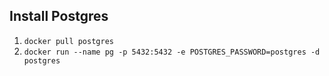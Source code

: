 
## Install Postgres
1. `docker pull postgres`
2. `docker run --name pg -p 5432:5432 -e POSTGRES_PASSWORD=postgres -d postgres`

